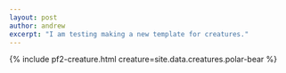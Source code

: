 ```yaml
---
layout: post
author: andrew
excerpt: "I am testing making a new template for creatures."
---
```


<div class="pathfinder-back">
    {% include pf2-creature.html creature=site.data.creatures.polar-bear %}
</div>